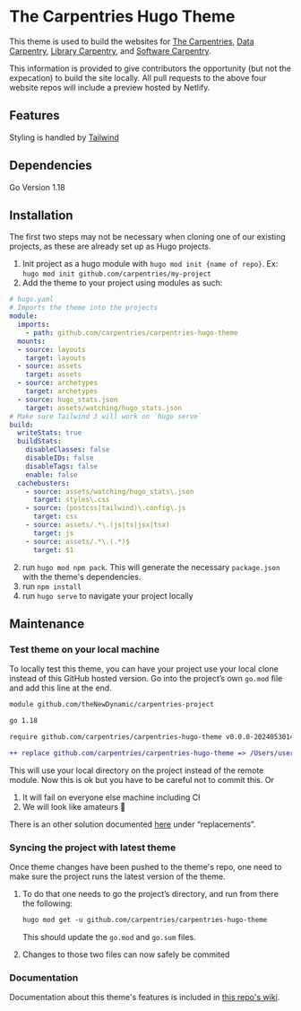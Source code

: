 # The Carpentries Hugo Theme

This theme is used to build the websites for [The Carpentries](https://github.com/carpentries/carpentries.org), [Data Carpentry](https://github.com/datacarpentry/datacarpentry.org), [Library Carpentry](https://github.com/LibraryCarpentry/librarycarpentry.org), and [Software Carpentry](https://github.com/swcarpentry/software-carpentry.org/).  

This information is provided to give contributors the opportunity (but not the expecation) to build the site locally. All pull requests to the above four website repos will include a preview hosted by Netlify.

## Features

Styling is handled by [Tailwind](https://tailwindcss.com/)

## Dependencies
Go Version 1.18

## Installation

The first two steps may not be necessary when cloning one of our existing projects, as these are already set up as Hugo projects.  

1. Init project as a hugo module with `hugo mod init {name of repo}`. Ex: `hugo mod init github.com/carpentries/my-project`
2. Add the theme to your project using modules as such:

```yaml
# hugo.yaml
# Imports the theme into the projects
module:
  imports:
    - path: github.com/carpentries/carpentries-hugo-theme
  mounts:
  - source: layouts
    target: layouts
  - source: assets
    target: assets
  - source: archetypes
    target: archetypes
  - source: hugo_stats.json
    target: assets/watching/hugo_stats.json
# Make sure Tailwind 3 will work on `hugo serve`
build:
  writeStats: true
  buildStats:
    disableClasses: false
    disableIDs: false
    disableTags: false
    enable: false
  cachebusters:
    - source: assets/watching/hugo_stats\.json
      target: styles\.css
    - source: (postcss|tailwind)\.config\.js
      target: css
    - source: assets/.*\.(js|ts|jsx|tsx)
      target: js
    - source: assets/.*\.(.*)$
      target: $1
```

2. run `hugo mod npm pack`. This will generate the necessary `package.json` with the theme's dependencies.
3. run `npm install`
4. run `hugo serve` to navigate your project locally


## Maintenance

### Test theme on your local machine

To locally test this theme, you can have your project use your local clone instead of this GitHub hosted version.  Go into the project’s own `go.mod` file and add this line at the end.

```diff
module github.com/theNewDynamic/carpentries-project

go 1.18

require github.com/carpentries/carpentries-hugo-theme v0.0.0-20240530145900-caf8617804d0 // indirect

++ replace github.com/carpentries/carpentries-hugo-theme => /Users/username/path/to/dir/carpentries-hugo-theme
```

This will use your local directory on the project instead of the remote module. Now this is ok but you have to be careful not to commit this. Or

1. It will fail on everyone else machine including CI
2. We will look like amateurs 🤪

There is an other solution documented [here](https://gohugo.io/hugo-modules/configuration/#module-configuration-top-level) under “replacements”.

### Syncing the project with latest theme

Once theme changes have been pushed to the theme's repo, one need to make sure the project runs the latest version of the theme.

1. To do that one needs to go the project’s directory, and run from there the following:

    ```diff
    hugo mod get -u github.com/carpentries/carpentries-hugo-theme
    ```

    This should update the `go.mod` and `go.sum` files.

2. Changes to those two files can now safely be commited

### Documentation 

Documentation about this theme's features is included in [this repo's wiki](https://github.com/carpentries/carpentries-hugo-theme/wiki).
